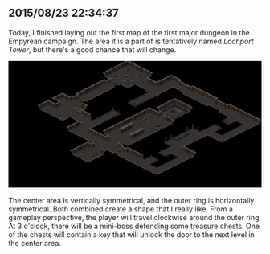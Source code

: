 ## 2015/08/23 22:34:37

Today, I finished laying out the first map of the first major dungeon in the Empyrean campaign. The area it is a part of is tentatively named *Lochport Tower*, but there's a good chance that will change.

[![Lochport Tower 1 screenshot](images/thumb_lochport_tower_1.jpg)](images/lochport_tower_1.jpg)

The center area is vertically symmetrical, and the outer ring is horizontally symmetrical. Both combined create a shape that I really like. From a gameplay perspective, the player will travel clockwise around the outer ring. At 3 o'clock, there will be a mini-boss defending some treasure chests. One of the chests will contain a key that will unlock the door to the next level in the center area.
